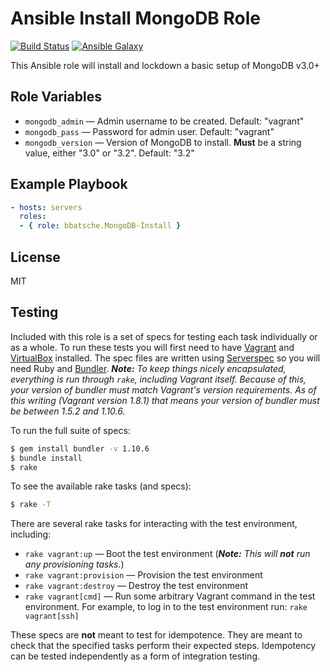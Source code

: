Ansible Install MongoDB Role
============================

[![Build Status](https://travis-ci.org/bbatsche/Ansible-MongoDB-Install-Role.svg?branch=master)](https://travis-ci.org/bbatsche/Ansible-MongoDB-Install-Role)
[![Ansible Galaxy](https://img.shields.io/ansible/role/6787.svg)](https://galaxy.ansible.com/detail#/role/6787)

This Ansible role will install and lockdown a basic setup of MongoDB v3.0+

Role Variables
--------------

- `mongodb_admin` &mdash; Admin username to be created. Default: "vagrant"
- `mongodb_pass` &mdash; Password for admin user. Default: "vagrant"
- `mongodb_version` &mdash; Version of MongoDB to install. **Must** be a string value, either "3.0" or "3.2". Default: "3.2"

Example Playbook
----------------

```yml
- hosts: servers
  roles:
  - { role: bbatsche.MongoDB-Install }
```

License
-------

MIT

Testing
-------

Included with this role is a set of specs for testing each task individually or as a whole. To run these tests you will first need to have [Vagrant](https://www.vagrantup.com/) and [VirtualBox](https://www.virtualbox.org/) installed. The spec files are written using [Serverspec](http://serverspec.org/) so you will need Ruby and [Bundler](http://bundler.io/). _**Note:** To keep things nicely encapsulated, everything is run through `rake`, including Vagrant itself. Because of this, your version of bundler must match Vagrant's version requirements. As of this writing (Vagrant version 1.8.1) that means your version of bundler must be between 1.5.2 and 1.10.6._

To run the full suite of specs:

```bash
$ gem install bundler -v 1.10.6
$ bundle install
$ rake
```

To see the available rake tasks (and specs):

```bash
$ rake -T
```

There are several rake tasks for interacting with the test environment, including:

- `rake vagrant:up` &mdash; Boot the test environment (_**Note:** This will **not** run any provisioning tasks._)
- `rake vagrant:provision` &mdash; Provision the test environment
- `rake vagrant:destroy` &mdash; Destroy the test environment
- `rake vagrant[cmd]` &mdash; Run some arbitrary Vagrant command in the test environment. For example, to log in to the test environment run: `rake vagrant[ssh]`

These specs are **not** meant to test for idempotence. They are meant to check that the specified tasks perform their expected steps. Idempotency can be tested independently as a form of integration testing.
